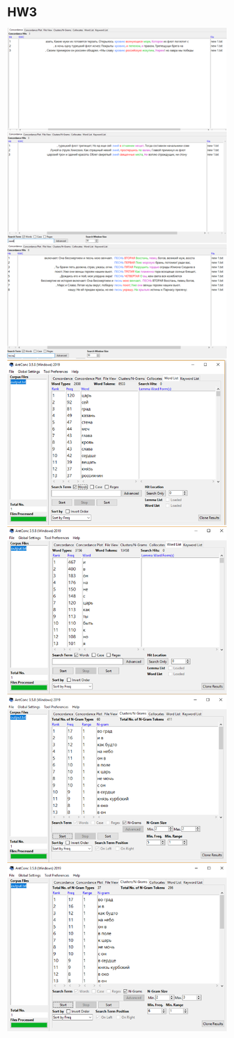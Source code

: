 # HW3
![](Снимок.PNG)
![](Снимок1.PNG)
![](Снимок2.PNG)
![](words.PNG)
![](words2.PNG)
![](123.PNG)
![](11.PNG)
